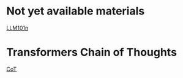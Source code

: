 # Not yet available materials

[LLM101n](https://github.com/karpathy/LLM101n)

# Transformers Chain of Thoughts

[CoT](https://arxiv.org/abs/2402.12875)